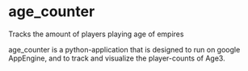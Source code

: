 age_counter
===========

Tracks the amount of players playing age of empires

age_counter is a python-application that is designed to run on google AppEngine, and to track and visualize the player-counts of Age3.